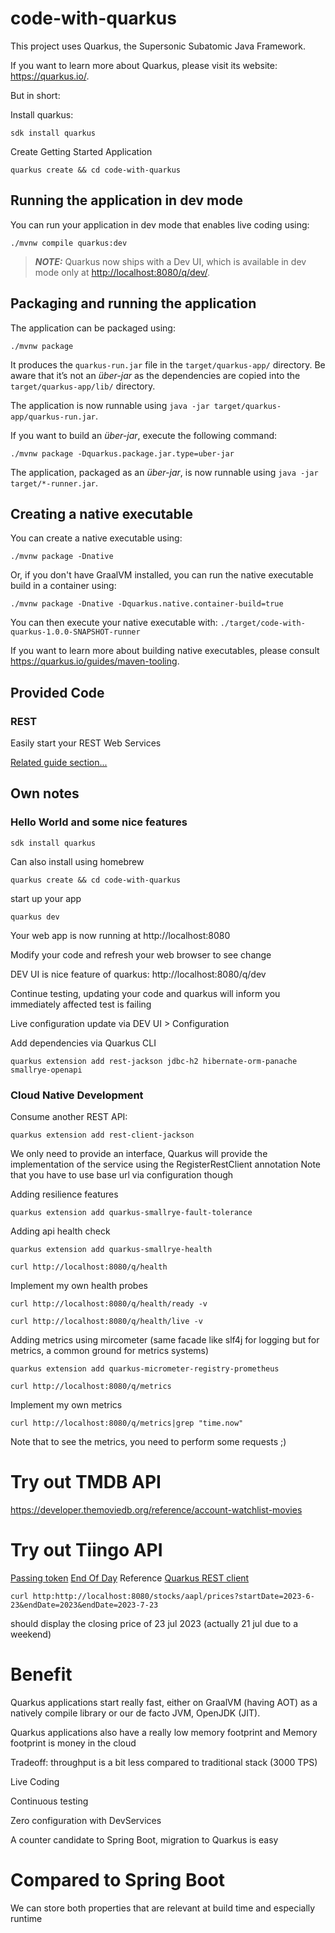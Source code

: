 # code-with-quarkus



This project uses Quarkus, the Supersonic Subatomic Java Framework.

If you want to learn more about Quarkus, please visit its website: <https://quarkus.io/>.

But in short:

Install quarkus:

```sdk install quarkus```

Create Getting Started Application

```quarkus create && cd code-with-quarkus```

## Running the application in dev mode

You can run your application in dev mode that enables live coding using:

```shell script
./mvnw compile quarkus:dev
```

> **_NOTE:_**  Quarkus now ships with a Dev UI, which is available in dev mode only at <http://localhost:8080/q/dev/>.

## Packaging and running the application

The application can be packaged using:

```shell script
./mvnw package
```

It produces the `quarkus-run.jar` file in the `target/quarkus-app/` directory.
Be aware that it’s not an _über-jar_ as the dependencies are copied into the `target/quarkus-app/lib/` directory.

The application is now runnable using `java -jar target/quarkus-app/quarkus-run.jar`.

If you want to build an _über-jar_, execute the following command:

```shell script
./mvnw package -Dquarkus.package.jar.type=uber-jar
```

The application, packaged as an _über-jar_, is now runnable using `java -jar target/*-runner.jar`.

## Creating a native executable

You can create a native executable using:

```shell script
./mvnw package -Dnative
```

Or, if you don't have GraalVM installed, you can run the native executable build in a container using:

```shell script
./mvnw package -Dnative -Dquarkus.native.container-build=true
```

You can then execute your native executable with: `./target/code-with-quarkus-1.0.0-SNAPSHOT-runner`

If you want to learn more about building native executables, please consult <https://quarkus.io/guides/maven-tooling>.

## Provided Code

### REST

Easily start your REST Web Services

[Related guide section...](https://quarkus.io/guides/getting-started-reactive#reactive-jax-rs-resources)

## Own notes
### Hello World and some nice features
```shell script
sdk install quarkus
```
Can also install using homebrew
```shell script
quarkus create && cd code-with-quarkus
```
start up your app
```shell script
quarkus dev
```
Your web app is now running at http://localhost:8080

Modify your code and refresh your web browser to see change

DEV UI is nice feature of quarkus: http://localhost:8080/q/dev

Continue testing, updating your code and quarkus will inform you immediately affected test is failing

Live configuration update via DEV UI > Configuration

Add dependencies via Quarkus CLI
```shell script
quarkus extension add rest-jackson jdbc-h2 hibernate-orm-panache smallrye-openapi
```
### Cloud Native Development

Consume another REST API:
```shell script
quarkus extension add rest-client-jackson
```
We only need to provide an interface, Quarkus will provide the implementation of the service using the RegisterRestClient annotation
Note that you have to use base url via configuration though

Adding resilience features

```shell script
quarkus extension add quarkus-smallrye-fault-tolerance
```
Adding api health check

```shell script
quarkus extension add quarkus-smallrye-health
```
```shell script
curl http://localhost:8080/q/health
```
Implement my own health probes
```shell script
curl http://localhost:8080/q/health/ready -v
```
```shell script
curl http://localhost:8080/q/health/live -v
```
Adding metrics using mircometer (same facade like slf4j for logging but for metrics, a common ground for metrics systems)
```shell script
quarkus extension add quarkus-micrometer-registry-prometheus
```
```shell script
curl http://localhost:8080/q/metrics
```
Implement my own metrics
```shel script
curl http://localhost:8080/q/metrics|grep "time.now"
```
Note that to see the metrics, you need to perform some requests ;)

# Try out TMDB API
https://developer.themoviedb.org/reference/account-watchlist-movies

# Try out Tiingo API
[Passing token](https://www.tiingo.com/documentation/general/connecting)
[End Of Day](https://www.tiingo.com/documentation/end-of-day)
Reference [Quarkus REST client](https://quarkus.io/guides/rest-client#path-parameters)
```
curl http:http://localhost:8080/stocks/aapl/prices?startDate=2023-6-23&endDate=2023&endDate=2023-7-23
```
should display the closing price of 23 jul 2023 (actually 21 jul due to a weekend)

# Benefit

Quarkus applications start really fast, either on GraalVM (having AOT) as a natively compile library or our de facto JVM, OpenJDK (JIT).

Quarkus applications also have a really low memory footprint and Memory footprint is money in the cloud

Tradeoff: throughput is a bit less compared to traditional stack (3000 TPS)

Live Coding

Continuous testing

Zero configuration with DevServices

A counter candidate to Spring Boot, migration to Quarkus is easy

# Compared to Spring Boot

We can store both properties that are relevant at build time and especially runtime

